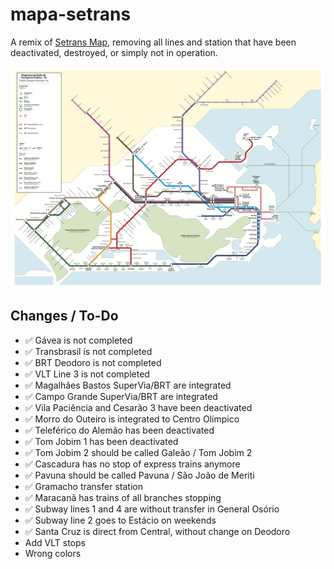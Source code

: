 # mapa-setrans
A remix of [Setrans Map](http://www.rio.rj.gov.br/web/pmus/mapa-da-rede-de-transportes), removing all lines and station that have been deactivated, destroyed, or simply not in operation.

![Original Setrans map](setrans-map.png)

## Changes / To-Do

- ✅ Gávea is not completed
- ✅ Transbrasil is not completed
- ✅ BRT Deodoro is not completed
- ✅ VLT Line 3 is not completed
- ✅ Magalhães Bastos SuperVia/BRT are integrated
- ✅ Campo Grande SuperVia/BRT are integrated
- ✅ Vila Paciência and Cesarão 3 have been deactivated
- ✅ Morro do Outeiro is integrated to Centro Olímpico
- ✅ Teleférico do Alemão has been deactivated
- ✅ Tom Jobim 1 has been deactivated
- ✅ Tom Jobim 2 should be called Galeão / Tom Jobim 2
- ✅ Cascadura has no stop of express trains anymore
- ✅ Pavuna should be called Pavuna / São João de Meriti
- ✅ Gramacho transfer station
- ✅ Maracanã has trains of all branches stopping
- ✅ Subway lines 1 and 4 are without transfer in General Osório
- ✅ Subway line 2 goes to Estácio on weekends
- ✅ Santa Cruz is direct from Central, without change on Deodoro
- Add VLT stops
- Wrong colors
